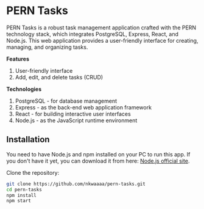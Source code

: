 # PERN Tasks

PERN Tasks is a robust task management application crafted with the PERN technology stack, which integrates PostgreSQL, Express, React, and Node.js. This web application provides a user-friendly interface for creating, managing, and organizing tasks.

**Features**

1. User-friendly interface
2. Add, edit, and delete tasks (CRUD)

**Technologies**

1. PostgreSQL - for database management
2. Express - as the back-end web application framework
3. React - for building interactive user interfaces
4. Node.js - as the JavaScript runtime environment

## Installation

You need to have Node.js and npm installed on your PC to run this app. If you don't have it yet, you can download it from here: [Node.js official site](https://nodejs.org/en/download/).

Clone the repository:

```bash
git clone https://github.com/nkwaaaa/pern-tasks.git
cd pern-tasks
npm install
npm start
```
